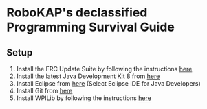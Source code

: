 # RoboKAP's declassified Programming Survival Guide

## Setup

1. Install the FRC Update Suite by following the instructions [here](http://wpilib.screenstepslive.com/s/currentCS/m/java/l/599671-installing-the-frc-update-suite-all-languages)
2. Install the latest Java Development Kit 8 from [here](http://www.oracle.com/technetwork/java/javase/downloads/jdk8-downloads-2133151.html)
3. Install Eclipse from [here](https://www.eclipse.org/downloads/eclipse-packages/) (Select Eclipse IDE for Java Developers)
4. Install Git from [here](https://git-scm.com/)
5. Install WPILib by following the instructions [here](http://wpilib.screenstepslive.com/s/currentCS/m/java/l/599681-installing-eclipse-c-java)
